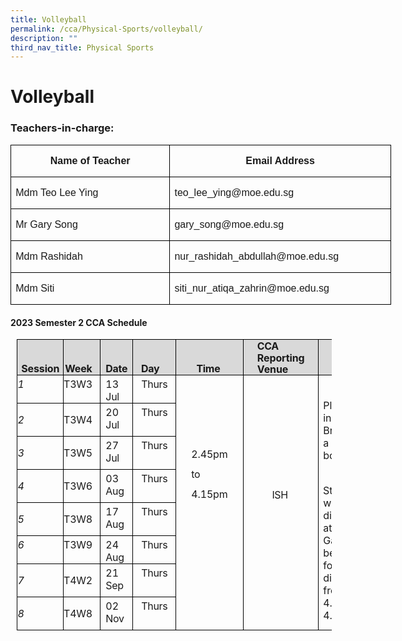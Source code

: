 ```yaml
---
title: Volleyball
permalink: /cca/Physical-Sports/volleyball/
description: ""
third_nav_title: Physical Sports
---
```

# **Volleyball**

### Teachers-in-charge:
      
<table class="MsoNormalTable" border="1" cellspacing="0" cellpadding="0" width="0" style="width:456.7pt;border-collapse:collapse;border:none;mso-border-alt:solid windowtext .5pt;
 mso-yfti-tbllook:1184;mso-padding-alt:0in 5.4pt 0in 5.4pt;mso-border-insideh:
 .5pt solid windowtext;mso-border-insidev:.5pt solid windowtext"><tbody><tr style="mso-yfti-irow:0;mso-yfti-firstrow:yes;height:25.6pt"><td width="261" valign="top" style="width:195.7pt;border:solid windowtext 1.0pt;
  mso-border-alt:solid windowtext .5pt;padding:0in 5.4pt 0in 5.4pt;height:25.6pt"><p class="MsoNormal" align="center" style="text-align:center;line-height:115%"><b><span lang="EN-SG" style="font-family:&quot;Arial&quot;,sans-serif;mso-ansi-language:EN-SG">Name of Teacher</span></b></p></td><td width="348" valign="top" style="width:261.0pt;border:solid windowtext 1.0pt;
  border-left:none;mso-border-left-alt:solid windowtext .5pt;mso-border-alt:
  solid windowtext .5pt;padding:0in 5.4pt 0in 5.4pt;height:25.6pt"><p class="MsoNormal" align="center" style="text-align:center;line-height:115%"><b><span lang="EN-SG" style="font-family:&quot;Arial&quot;,sans-serif;mso-ansi-language:EN-SG">Email Address</span></b></p></td></tr><tr style="mso-yfti-irow:1;height:22.2pt"><td width="261" valign="top" style="width:195.7pt;border:solid windowtext 1.0pt;
  border-top:none;mso-border-top-alt:solid windowtext .5pt;mso-border-alt:solid windowtext .5pt;
  padding:0in 5.4pt 0in 5.4pt;height:22.2pt"><p class="MsoNormal"><span lang="EN-SG" style="font-family:&quot;Arial&quot;,sans-serif;
  mso-ansi-language:EN-SG">Mdm Teo Lee Ying</span></p></td><td width="348" valign="top" style="width:261.0pt;border-top:none;border-left:
  none;border-bottom:solid windowtext 1.0pt;border-right:solid windowtext 1.0pt;
  mso-border-top-alt:solid windowtext .5pt;mso-border-left-alt:solid windowtext .5pt;
  mso-border-alt:solid windowtext .5pt;padding:0in 5.4pt 0in 5.4pt;height:22.2pt"><p class="MsoNormal"><span lang="EN-SG" style="font-family:&quot;Arial&quot;,sans-serif;
  mso-ansi-language:EN-SG">teo_lee_ying@moe.edu.sg</span></p></td></tr><tr style="mso-yfti-irow:2;height:23.1pt"><td width="261" valign="top" style="width:195.7pt;border:solid windowtext 1.0pt;
  border-top:none;mso-border-top-alt:solid windowtext .5pt;mso-border-alt:solid windowtext .5pt;
  padding:0in 5.4pt 0in 5.4pt;height:23.1pt"><p class="MsoNormal"><span lang="EN-SG" style="font-family:&quot;Arial&quot;,sans-serif;
  mso-ansi-language:EN-SG">Mr Gary Song</span></p></td><td width="348" valign="top" style="width:261.0pt;border-top:none;border-left:
  none;border-bottom:solid windowtext 1.0pt;border-right:solid windowtext 1.0pt;
  mso-border-top-alt:solid windowtext .5pt;mso-border-left-alt:solid windowtext .5pt;
  mso-border-alt:solid windowtext .5pt;padding:0in 5.4pt 0in 5.4pt;height:23.1pt"><p class="MsoNormal"><span lang="EN-SG" style="font-family:&quot;Arial&quot;,sans-serif;
  mso-ansi-language:EN-SG">gary_song@moe.edu.sg</span></p></td></tr><tr style="mso-yfti-irow:3;height:23.1pt"><td width="261" valign="top" style="width:195.7pt;border:solid windowtext 1.0pt;
  border-top:none;mso-border-top-alt:solid windowtext .5pt;mso-border-alt:solid windowtext .5pt;
  padding:0in 5.4pt 0in 5.4pt;height:23.1pt"><p class="MsoNormal"><span lang="EN-SG" style="font-family:&quot;Arial&quot;,sans-serif;
  mso-ansi-language:EN-SG">Mdm Rashidah</span></p></td><td width="348" valign="top" style="width:261.0pt;border-top:none;border-left:
  none;border-bottom:solid windowtext 1.0pt;border-right:solid windowtext 1.0pt;
  mso-border-top-alt:solid windowtext .5pt;mso-border-left-alt:solid windowtext .5pt;
  mso-border-alt:solid windowtext .5pt;padding:0in 5.4pt 0in 5.4pt;height:23.1pt"><p class="MsoNormal"><span lang="EN-SG" style="font-family:&quot;Arial&quot;,sans-serif;
  mso-ansi-language:EN-SG">nur_rashidah_abdullah@moe.edu.sg</span></p></td></tr><tr style="mso-yfti-irow:4;mso-yfti-lastrow:yes;height:23.1pt"><td width="261" valign="top" style="width:195.7pt;border:solid windowtext 1.0pt;
  border-top:none;mso-border-top-alt:solid windowtext .5pt;mso-border-alt:solid windowtext .5pt;
  padding:0in 5.4pt 0in 5.4pt;height:23.1pt"><p class="MsoNormal"><span lang="EN-SG" style="font-family:&quot;Arial&quot;,sans-serif;
  mso-ansi-language:EN-SG">Mdm Siti</span></p></td><td width="348" valign="top" style="width:261.0pt;border-top:none;border-left:
  none;border-bottom:solid windowtext 1.0pt;border-right:solid windowtext 1.0pt;
  mso-border-top-alt:solid windowtext .5pt;mso-border-left-alt:solid windowtext .5pt;
  mso-border-alt:solid windowtext .5pt;padding:0in 5.4pt 0in 5.4pt;height:23.1pt"><p class="MsoNormal"><span lang="EN-SG" style="font-family:&quot;Arial&quot;,sans-serif;
  mso-ansi-language:EN-SG">siti_nur_atiqa_zahrin@moe.edu.sg</span></p></td></tr></tbody></table>
         

#### **2023 Semester 2 CCA Schedule**
        
<table class="MsoNormalTable" border="1" cellspacing="0" cellpadding="0" style="margin-left:7.5pt;border-collapse:collapse;mso-table-layout-alt:fixed;
 border:none;mso-border-alt:solid black .5pt;mso-yfti-tbllook:480;mso-padding-alt:
 0in 0in 0in 0in;mso-border-insideh:.5pt solid black;mso-border-insidev:.5pt solid black"><tbody><tr style="mso-yfti-irow:0;mso-yfti-firstrow:yes;height:41.35pt"><td width="73" valign="top" style="width:56.9pt;border:solid black 1.0pt;
  mso-border-alt:solid black .5pt;background:#D9D9D9;padding:0in 0in 0in 0in;
  height:41.35pt"><p class="TableParagraph" align="left" style="margin-top:0in;text-align:left"><span style="font-size:12.0pt;mso-bidi-font-size:11.0pt">&nbsp;</span></p><p class="TableParagraph" style="margin-top:0in;margin-right:4.3pt;margin-bottom:
  0in;margin-left:4.7pt;margin-bottom:.0001pt"><b style="mso-bidi-font-weight:
  normal"><span style="font-size:12.0pt;mso-bidi-font-size:11.0pt;letter-spacing:
  -.1pt">Session</span></b><b style="mso-bidi-font-weight:normal"><span style="font-size:12.0pt;mso-bidi-font-size:11.0pt"></span></b></p></td><td width="55" valign="top" style="width:51.6pt;border:solid black 1.0pt;
  border-left:none;mso-border-left-alt:solid black .5pt;mso-border-alt:solid black .5pt;
  background:#D9D9D9;padding:0in 0in 0in 0in;height:41.35pt"><p class="TableParagraph" align="left" style="margin-top:0in;text-align:left"><span style="font-size:12.0pt;mso-bidi-font-size:11.0pt">&nbsp;</span></p><p class="TableParagraph" align="right" style="margin-top:0in;margin-right:9.55pt;
  margin-bottom:0in;margin-left:0in;margin-bottom:.0001pt;text-align:right"><b style="mso-bidi-font-weight:normal"><span style="font-size:12.0pt;mso-bidi-font-size:
  11.0pt;letter-spacing:-.2pt">Week</span></b><b style="mso-bidi-font-weight:
  normal"><span style="font-size:12.0pt;mso-bidi-font-size:11.0pt"></span></b></p></td><td width="50" valign="top" style="width:51.65pt;border:solid black 1.0pt;
  border-left:none;mso-border-left-alt:solid black .5pt;mso-border-alt:solid black .5pt;
  background:#D9D9D9;padding:0in 0in 0in 0in;height:41.35pt"><p class="TableParagraph" align="left" style="margin-top:0in;text-align:left"><span style="font-size:12.0pt;mso-bidi-font-size:11.0pt">&nbsp;</span></p><p class="TableParagraph" style="margin-top:0in;margin-right:5.8pt;margin-bottom:
  0in;margin-left:6.05pt;margin-bottom:.0001pt"><b style="mso-bidi-font-weight:
  normal"><span style="font-size:12.0pt;mso-bidi-font-size:11.0pt;letter-spacing:
  -.2pt">Date</span></b><b style="mso-bidi-font-weight:normal"><span style="font-size:12.0pt;mso-bidi-font-size:11.0pt"></span></b></p></td><td width="66" valign="top" style="width:51.5pt;border:solid black 1.0pt;
  border-left:none;mso-border-left-alt:solid black .5pt;mso-border-alt:solid black .5pt;
  background:#D9D9D9;padding:0in 0in 0in 0in;height:41.35pt"><p class="TableParagraph" align="left" style="margin-top:0in;text-align:left"><span style="font-size:12.0pt;mso-bidi-font-size:11.0pt">&nbsp;</span></p><p class="TableParagraph" style="margin-top:0in;margin-right:9.4pt;margin-bottom:
  0in;margin-left:9.8pt;margin-bottom:.0001pt"><b style="mso-bidi-font-weight:
  normal"><span style="font-size:12.0pt;mso-bidi-font-size:11.0pt;letter-spacing:
  -.25pt">Day</span></b><b style="mso-bidi-font-weight:normal"><span style="font-size:12.0pt;mso-bidi-font-size:11.0pt"></span></b></p></td><td width="102" valign="top" style="width:76.85pt;border:solid black 1.0pt;
  border-left:none;mso-border-left-alt:solid black .5pt;mso-border-alt:solid black .5pt;
  background:#D9D9D9;padding:0in 0in 0in 0in;height:41.35pt"><p class="TableParagraph" align="left" style="margin-top:0in;text-align:left"><span style="font-size:12.0pt;mso-bidi-font-size:11.0pt">&nbsp;</span></p><p class="TableParagraph" align="left" style="margin-top:0in;margin-right:0in;
  margin-bottom:0in;margin-left:24.25pt;margin-bottom:.0001pt;text-align:left"><b style="mso-bidi-font-weight:normal"><span style="font-size:12.0pt;mso-bidi-font-size:
  11.0pt;letter-spacing:-.2pt">Time</span></b><b style="mso-bidi-font-weight:
  normal"><span style="font-size:12.0pt;mso-bidi-font-size:11.0pt"></span></b></p></td><td width="119" valign="top" style="width:90.2pt;border:solid black 1.0pt;
  border-left:none;mso-border-left-alt:solid black .5pt;mso-border-alt:solid black .5pt;
  background:#D9D9D9;padding:0in 0in 0in 0in;height:41.35pt"><p class="TableParagraph" style="margin-top:0in;margin-right:16.2pt;margin-bottom:
  0in;margin-left:16.5pt;margin-bottom:.0001pt"><b style="mso-bidi-font-weight:
  normal"><span style="font-size:12.0pt;mso-bidi-font-size:11.0pt;letter-spacing:
  -.25pt">CCA</span></b><b style="mso-bidi-font-weight:normal"><span style="font-size:12.0pt;mso-bidi-font-size:11.0pt"></span></b></p><p class="TableParagraph" style="margin-top:0in;margin-right:16.2pt;margin-bottom:
  0in;margin-left:16.65pt;margin-bottom:.0001pt;line-height:13.5pt"><b style="mso-bidi-font-weight:normal"><span style="font-size:12.0pt;mso-bidi-font-size:
  11.0pt;letter-spacing:-.1pt">Reporting Venue</span></b><b style="mso-bidi-font-weight:
  normal"><span style="font-size:12.0pt;mso-bidi-font-size:11.0pt"></span></b></p></td><td width="104" valign="top" style="width:106.5pt;border:solid black 1.0pt;
  border-left:none;mso-border-left-alt:solid black .5pt;mso-border-alt:solid black .5pt;
  background:#D9D9D9;padding:0in 0in 0in 0in;height:41.35pt"><p class="TableParagraph" align="left" style="margin-top:0in;text-align:left"><span style="font-size:12.0pt;mso-bidi-font-size:11.0pt">&nbsp;</span></p><p class="TableParagraph" align="left" style="margin-top:0in;margin-right:0in;
  margin-bottom:0in;margin-left:27.65pt;margin-bottom:.0001pt;text-align:left"><b style="mso-bidi-font-weight:normal"><span style="font-size:12.0pt;mso-bidi-font-size:
  11.0pt;letter-spacing:-.1pt">Remarks</span></b><b style="mso-bidi-font-weight:
  normal"><span style="font-size:12.0pt;mso-bidi-font-size:11.0pt"></span></b></p></td></tr><tr style="mso-yfti-irow:1;height:19.4pt"><td width="73" valign="top" style="width:56.9pt;border:solid black 1.0pt;
  border-top:none;mso-border-top-alt:solid black .5pt;mso-border-alt:solid black .5pt;
  padding:0in 0in 0in 0in;height:19.4pt"><p class="TableParagraph" style="margin-top:2.85pt;margin-right:0in;margin-bottom:
  0in;margin-left:.4pt;margin-bottom:.0001pt"><i style="mso-bidi-font-style:
  normal"><span style="font-size:12.0pt;mso-bidi-font-size:11.0pt;mso-font-width:
  99%">1</span></i><i style="mso-bidi-font-style:normal"><span style="font-size:12.0pt;mso-bidi-font-size:11.0pt"></span></i></p></td><td width="55" valign="top" style="width:51.6pt;border-top:none;border-left:none;
  border-bottom:solid black 1.0pt;border-right:solid black 1.0pt;mso-border-top-alt:
  solid black .5pt;mso-border-left-alt:solid black .5pt;mso-border-alt:solid black .5pt;
  padding:0in 0in 0in 0in;height:19.4pt"><p class="TableParagraph" align="right" style="margin-top:2.85pt;margin-right:
  9.2pt;margin-bottom:0in;margin-left:0in;margin-bottom:.0001pt;text-align:
  right"><span style="font-size:12.0pt;mso-bidi-font-size:11.0pt;letter-spacing:
  -.2pt">T3W3</span><span style="font-size:12.0pt;mso-bidi-font-size:11.0pt"></span></p></td><td width="50" valign="top" style="width:51.65pt;border-top:none;border-left:
  none;border-bottom:solid black 1.0pt;border-right:solid black 1.0pt;
  mso-border-top-alt:solid black .5pt;mso-border-left-alt:solid black .5pt;
  mso-border-alt:solid black .5pt;padding:0in 0in 0in 0in;height:19.4pt"><p class="TableParagraph" style="margin-top:2.85pt;margin-right:5.75pt;
  margin-bottom:0in;margin-left:6.15pt;margin-bottom:.0001pt"><span style="font-size:12.0pt;mso-bidi-font-size:11.0pt">13<span style="letter-spacing:
  -.15pt"> </span><span style="letter-spacing:-.25pt">Jul</span></span></p></td><td width="66" valign="top" style="width:51.5pt;border-top:none;border-left:none;
  border-bottom:solid black 1.0pt;border-right:solid black 1.0pt;mso-border-top-alt:
  solid black .5pt;mso-border-left-alt:solid black .5pt;mso-border-alt:solid black .5pt;
  padding:0in 0in 0in 0in;height:19.4pt"><p class="TableParagraph" style="margin-top:2.85pt;margin-right:9.4pt;
  margin-bottom:0in;margin-left:9.9pt;margin-bottom:.0001pt"><span style="font-size:12.0pt;mso-bidi-font-size:11.0pt;letter-spacing:-.2pt">Thurs</span><span style="font-size:12.0pt;mso-bidi-font-size:11.0pt"></span></p></td><td width="102" rowspan="8" valign="top" style="width:76.85pt;border-top:none;
  border-left:none;border-bottom:solid black 1.0pt;border-right:solid black 1.0pt;
  mso-border-top-alt:solid black .5pt;mso-border-left-alt:solid black .5pt;
  mso-border-alt:solid black .5pt;padding:0in 0in 0in 0in;height:19.4pt"><p class="TableParagraph" align="left" style="margin-top:0in;text-align:left"><span style="font-size:13.0pt;mso-bidi-font-size:11.0pt">&nbsp;</span></p><p class="TableParagraph" align="left" style="margin-top:0in;text-align:left"><span style="font-size:13.0pt;mso-bidi-font-size:11.0pt">&nbsp;</span></p><p class="TableParagraph" align="left" style="margin-top:.2pt;text-align:left"><span style="font-size:12.5pt;mso-bidi-font-size:11.0pt">&nbsp;</span></p><p class="TableParagraph" style="margin-top:.05pt;margin-right:.25in;
  margin-bottom:0in;margin-left:18.15pt;margin-bottom:.0001pt;line-height:200%"><span style="font-size:12.0pt;mso-bidi-font-size:11.0pt;line-height:200%;
  letter-spacing:-.1pt">2.45pm </span><span style="font-size:12.0pt;mso-bidi-font-size:
  11.0pt;line-height:200%;letter-spacing:-.3pt">to </span><span style="font-size:12.0pt;mso-bidi-font-size:11.0pt;line-height:200%;
  letter-spacing:-.1pt">4.15pm</span><span style="font-size:12.0pt;mso-bidi-font-size:
  11.0pt;line-height:200%"></span></p></td><td width="119" rowspan="8" valign="top" style="width:90.2pt;border-top:none;
  border-left:none;border-bottom:solid black 1.0pt;border-right:solid black 1.0pt;
  mso-border-top-alt:solid black .5pt;mso-border-left-alt:solid black .5pt;
  mso-border-alt:solid black .5pt;padding:0in 0in 0in 0in;height:19.4pt"><p class="TableParagraph" align="left" style="margin-top:0in;text-align:left"><span style="font-size:13.0pt;mso-bidi-font-size:11.0pt">&nbsp;</span></p><p class="TableParagraph" align="left" style="margin-top:0in;text-align:left"><span style="font-size:13.0pt;mso-bidi-font-size:11.0pt">&nbsp;</span></p><p class="TableParagraph" align="left" style="margin-top:0in;text-align:left"><span style="font-size:13.0pt;mso-bidi-font-size:11.0pt">&nbsp;</span></p><p class="TableParagraph" align="left" style="margin-top:0in;text-align:left"><span style="font-size:13.0pt;mso-bidi-font-size:11.0pt">&nbsp;</span></p><p class="TableParagraph" align="left" style="margin-top:.45pt;text-align:left"><span style="font-size:10.5pt;mso-bidi-font-size:11.0pt">&nbsp;</span></p><p class="TableParagraph" style="margin-top:0in;margin-right:34.1pt;margin-bottom:
  0in;margin-left:34.3pt;margin-bottom:.0001pt"><span style="font-size:12.0pt;
  mso-bidi-font-size:11.0pt;letter-spacing:-.25pt">ISH</span><span style="font-size:12.0pt;mso-bidi-font-size:11.0pt"></span></p></td><td width="104" rowspan="8" valign="top" style="width:106.5pt;border-top:none;
  border-left:none;border-bottom:solid black 1.0pt;border-right:solid black 1.0pt;
  mso-border-top-alt:solid black .5pt;mso-border-left-alt:solid black .5pt;
  mso-border-alt:solid black .5pt;padding:0in 0in 0in 0in;height:19.4pt"><p class="TableParagraph" align="left" style="margin-top:.25pt;text-align:left"><span style="font-size:13.0pt;mso-bidi-font-size:11.0pt">&nbsp;</span></p><p class="TableParagraph" style="margin-top:0in;margin-right:5.05pt;margin-bottom:
  0in;margin-left:5.35pt;margin-bottom:.0001pt;text-indent:-.05pt">Please be in PE attire.<span style="letter-spacing:-.55pt"> </span>Bring<span style="letter-spacing:-.65pt"> </span>along<span style="letter-spacing:-.65pt"> </span>a water bottle.</p><p class="TableParagraph" align="left" style="margin-top:.2pt;text-align:left"><span style="font-size:12.0pt;mso-bidi-font-size:11.0pt">&nbsp;</span></p><p class="TableParagraph" style="margin-top:0in;margin-right:5.1pt;margin-bottom:
  0in;margin-left:5.35pt;margin-bottom:.0001pt;text-indent:-.15pt">Students will be dismissed at 4.15pm.<span style="letter-spacing:-.65pt"> </span>Gate<span style="letter-spacing:-.6pt"> </span>B<span style="letter-spacing:-.6pt"> </span>will be opened for dismissal from 4.10pm to 4.45pm.</p></td></tr><tr style="mso-yfti-irow:2;height:19.25pt"><td width="73" valign="top" style="width:56.9pt;border:solid black 1.0pt;
  border-top:none;mso-border-top-alt:solid black .5pt;mso-border-alt:solid black .5pt;
  padding:0in 0in 0in 0in;height:19.25pt"><p class="TableParagraph" style="margin-left:.4pt"><i style="mso-bidi-font-style:
  normal"><span style="font-size:12.0pt;mso-bidi-font-size:11.0pt;mso-font-width:
  99%">2</span></i><i style="mso-bidi-font-style:normal"><span style="font-size:12.0pt;mso-bidi-font-size:11.0pt"></span></i></p></td><td width="55" valign="top" style="width:51.6pt;border-top:none;border-left:none;
  border-bottom:solid black 1.0pt;border-right:solid black 1.0pt;mso-border-top-alt:
  solid black .5pt;mso-border-left-alt:solid black .5pt;mso-border-alt:solid black .5pt;
  padding:0in 0in 0in 0in;height:19.25pt"><p class="TableParagraph" align="right" style="margin-right:9.2pt;text-align:
  right"><span style="font-size:12.0pt;mso-bidi-font-size:11.0pt;letter-spacing:
  -.2pt">T3W4</span><span style="font-size:12.0pt;mso-bidi-font-size:11.0pt"></span></p></td><td width="50" valign="top" style="width:51.65pt;border-top:none;border-left:
  none;border-bottom:solid black 1.0pt;border-right:solid black 1.0pt;
  mso-border-top-alt:solid black .5pt;mso-border-left-alt:solid black .5pt;
  mso-border-alt:solid black .5pt;padding:0in 0in 0in 0in;height:19.25pt"><p class="TableParagraph" style="margin-top:2.75pt;margin-right:5.75pt;
  margin-bottom:0in;margin-left:6.15pt;margin-bottom:.0001pt"><span style="font-size:12.0pt;mso-bidi-font-size:11.0pt">20<span style="letter-spacing:
  -.15pt"> </span><span style="letter-spacing:-.25pt">Jul</span></span></p></td><td width="66" valign="top" style="width:51.5pt;border-top:none;border-left:none;
  border-bottom:solid black 1.0pt;border-right:solid black 1.0pt;mso-border-top-alt:
  solid black .5pt;mso-border-left-alt:solid black .5pt;mso-border-alt:solid black .5pt;
  padding:0in 0in 0in 0in;height:19.25pt"><p class="TableParagraph" style="margin-top:2.75pt;margin-right:9.4pt;
  margin-bottom:0in;margin-left:9.9pt;margin-bottom:.0001pt"><span style="font-size:12.0pt;mso-bidi-font-size:11.0pt;letter-spacing:-.2pt">Thurs</span><span style="font-size:12.0pt;mso-bidi-font-size:11.0pt"></span></p></td></tr><tr style="mso-yfti-irow:3;height:19.4pt"><td width="73" valign="top" style="width:56.9pt;border:solid black 1.0pt;
  border-top:none;mso-border-top-alt:solid black .5pt;mso-border-alt:solid black .5pt;
  padding:0in 0in 0in 0in;height:19.4pt"><p class="TableParagraph" style="margin-left:.4pt"><i style="mso-bidi-font-style:
  normal"><span style="font-size:12.0pt;mso-bidi-font-size:11.0pt;mso-font-width:
  99%">3</span></i><i style="mso-bidi-font-style:normal"><span style="font-size:12.0pt;mso-bidi-font-size:11.0pt"></span></i></p></td><td width="55" valign="top" style="width:51.6pt;border-top:none;border-left:none;
  border-bottom:solid black 1.0pt;border-right:solid black 1.0pt;mso-border-top-alt:
  solid black .5pt;mso-border-left-alt:solid black .5pt;mso-border-alt:solid black .5pt;
  padding:0in 0in 0in 0in;height:19.4pt"><p class="TableParagraph" align="right" style="margin-right:9.2pt;text-align:
  right"><span style="font-size:12.0pt;mso-bidi-font-size:11.0pt;letter-spacing:
  -.2pt">T3W5</span><span style="font-size:12.0pt;mso-bidi-font-size:11.0pt"></span></p></td><td width="50" valign="top" style="width:51.65pt;border-top:none;border-left:
  none;border-bottom:solid black 1.0pt;border-right:solid black 1.0pt;
  mso-border-top-alt:solid black .5pt;mso-border-left-alt:solid black .5pt;
  mso-border-alt:solid black .5pt;padding:0in 0in 0in 0in;height:19.4pt"><p class="TableParagraph" style="margin-top:2.75pt;margin-right:5.75pt;
  margin-bottom:0in;margin-left:6.15pt;margin-bottom:.0001pt"><span style="font-size:12.0pt;mso-bidi-font-size:11.0pt">27<span style="letter-spacing:
  -.15pt"> </span><span style="letter-spacing:-.25pt">Jul</span></span></p></td><td width="66" valign="top" style="width:51.5pt;border-top:none;border-left:none;
  border-bottom:solid black 1.0pt;border-right:solid black 1.0pt;mso-border-top-alt:
  solid black .5pt;mso-border-left-alt:solid black .5pt;mso-border-alt:solid black .5pt;
  padding:0in 0in 0in 0in;height:19.4pt"><p class="TableParagraph" style="margin-top:2.75pt;margin-right:9.4pt;
  margin-bottom:0in;margin-left:9.9pt;margin-bottom:.0001pt"><span style="font-size:12.0pt;mso-bidi-font-size:11.0pt;letter-spacing:-.2pt">Thurs</span><span style="font-size:12.0pt;mso-bidi-font-size:11.0pt"></span></p></td></tr><tr style="mso-yfti-irow:4;height:19.25pt"><td width="73" valign="top" style="width:56.9pt;border:solid black 1.0pt;
  border-top:none;mso-border-top-alt:solid black .5pt;mso-border-alt:solid black .5pt;
  padding:0in 0in 0in 0in;height:19.25pt"><p class="TableParagraph" style="margin-left:.4pt"><i style="mso-bidi-font-style:
  normal"><span style="font-size:12.0pt;mso-bidi-font-size:11.0pt;mso-font-width:
  99%">4</span></i><i style="mso-bidi-font-style:normal"><span style="font-size:12.0pt;mso-bidi-font-size:11.0pt"></span></i></p></td><td width="55" valign="top" style="width:51.6pt;border-top:none;border-left:none;
  border-bottom:solid black 1.0pt;border-right:solid black 1.0pt;mso-border-top-alt:
  solid black .5pt;mso-border-left-alt:solid black .5pt;mso-border-alt:solid black .5pt;
  padding:0in 0in 0in 0in;height:19.25pt"><p class="TableParagraph" align="right" style="margin-right:9.2pt;text-align:
  right"><span style="font-size:12.0pt;mso-bidi-font-size:11.0pt;letter-spacing:
  -.2pt">T3W6</span><span style="font-size:12.0pt;mso-bidi-font-size:11.0pt"></span></p></td><td width="50" valign="top" style="width:51.65pt;border-top:none;border-left:
  none;border-bottom:solid black 1.0pt;border-right:solid black 1.0pt;
  mso-border-top-alt:solid black .5pt;mso-border-left-alt:solid black .5pt;
  mso-border-alt:solid black .5pt;padding:0in 0in 0in 0in;height:19.25pt"><p class="TableParagraph" style="margin-top:2.75pt;margin-right:5.8pt;
  margin-bottom:0in;margin-left:6.15pt;margin-bottom:.0001pt"><span style="font-size:12.0pt;mso-bidi-font-size:11.0pt">03<span style="letter-spacing:
  -.15pt"> </span><span style="letter-spacing:-.25pt">Aug</span></span></p></td><td width="66" valign="top" style="width:51.5pt;border-top:none;border-left:none;
  border-bottom:solid black 1.0pt;border-right:solid black 1.0pt;mso-border-top-alt:
  solid black .5pt;mso-border-left-alt:solid black .5pt;mso-border-alt:solid black .5pt;
  padding:0in 0in 0in 0in;height:19.25pt"><p class="TableParagraph" style="margin-top:2.75pt;margin-right:9.4pt;
  margin-bottom:0in;margin-left:9.9pt;margin-bottom:.0001pt"><span style="font-size:12.0pt;mso-bidi-font-size:11.0pt;letter-spacing:-.2pt">Thurs</span><span style="font-size:12.0pt;mso-bidi-font-size:11.0pt"></span></p></td></tr><tr style="mso-yfti-irow:5;height:19.3pt"><td width="73" valign="top" style="width:56.9pt;border:solid black 1.0pt;
  border-top:none;mso-border-top-alt:solid black .5pt;mso-border-alt:solid black .5pt;
  padding:0in 0in 0in 0in;height:19.3pt"><p class="TableParagraph" style="margin-left:.4pt"><i style="mso-bidi-font-style:
  normal"><span style="font-size:12.0pt;mso-bidi-font-size:11.0pt;mso-font-width:
  99%">5</span></i><i style="mso-bidi-font-style:normal"><span style="font-size:12.0pt;mso-bidi-font-size:11.0pt"></span></i></p></td><td width="55" valign="top" style="width:51.6pt;border-top:none;border-left:none;
  border-bottom:solid black 1.0pt;border-right:solid black 1.0pt;mso-border-top-alt:
  solid black .5pt;mso-border-left-alt:solid black .5pt;mso-border-alt:solid black .5pt;
  padding:0in 0in 0in 0in;height:19.3pt"><p class="TableParagraph" align="right" style="margin-right:9.2pt;text-align:
  right"><span style="font-size:12.0pt;mso-bidi-font-size:11.0pt;letter-spacing:
  -.2pt">T3W8</span><span style="font-size:12.0pt;mso-bidi-font-size:11.0pt"></span></p></td><td width="50" valign="top" style="width:51.65pt;border-top:none;border-left:
  none;border-bottom:solid black 1.0pt;border-right:solid black 1.0pt;
  mso-border-top-alt:solid black .5pt;mso-border-left-alt:solid black .5pt;
  mso-border-alt:solid black .5pt;padding:0in 0in 0in 0in;height:19.3pt"><p class="TableParagraph" style="margin-top:2.75pt;margin-right:5.8pt;
  margin-bottom:0in;margin-left:6.15pt;margin-bottom:.0001pt"><span style="font-size:12.0pt;mso-bidi-font-size:11.0pt">17<span style="letter-spacing:
  -.15pt"> </span><span style="letter-spacing:-.25pt">Aug</span></span></p></td><td width="66" valign="top" style="width:51.5pt;border-top:none;border-left:none;
  border-bottom:solid black 1.0pt;border-right:solid black 1.0pt;mso-border-top-alt:
  solid black .5pt;mso-border-left-alt:solid black .5pt;mso-border-alt:solid black .5pt;
  padding:0in 0in 0in 0in;height:19.3pt"><p class="TableParagraph" style="margin-top:2.75pt;margin-right:9.4pt;
  margin-bottom:0in;margin-left:9.9pt;margin-bottom:.0001pt"><span style="font-size:12.0pt;mso-bidi-font-size:11.0pt;letter-spacing:-.2pt">Thurs</span><span style="font-size:12.0pt;mso-bidi-font-size:11.0pt"></span></p></td></tr><tr style="mso-yfti-irow:6;height:19.4pt"><td width="73" valign="top" style="width:56.9pt;border:solid black 1.0pt;
  border-top:none;mso-border-top-alt:solid black .5pt;mso-border-alt:solid black .5pt;
  padding:0in 0in 0in 0in;height:19.4pt"><p class="TableParagraph" style="margin-top:2.9pt;margin-right:0in;margin-bottom:
  0in;margin-left:.4pt;margin-bottom:.0001pt"><i style="mso-bidi-font-style:
  normal"><span style="font-size:12.0pt;mso-bidi-font-size:11.0pt;mso-font-width:
  99%">6</span></i><i style="mso-bidi-font-style:normal"><span style="font-size:12.0pt;mso-bidi-font-size:11.0pt"></span></i></p></td><td width="55" valign="top" style="width:51.6pt;border-top:none;border-left:none;
  border-bottom:solid black 1.0pt;border-right:solid black 1.0pt;mso-border-top-alt:
  solid black .5pt;mso-border-left-alt:solid black .5pt;mso-border-alt:solid black .5pt;
  padding:0in 0in 0in 0in;height:19.4pt"><p class="TableParagraph" align="right" style="margin-top:2.9pt;margin-right:
  9.2pt;margin-bottom:0in;margin-left:0in;margin-bottom:.0001pt;text-align:
  right"><span style="font-size:12.0pt;mso-bidi-font-size:11.0pt;letter-spacing:
  -.2pt">T3W9</span><span style="font-size:12.0pt;mso-bidi-font-size:11.0pt"></span></p></td><td width="50" valign="top" style="width:51.65pt;border-top:none;border-left:
  none;border-bottom:solid black 1.0pt;border-right:solid black 1.0pt;
  mso-border-top-alt:solid black .5pt;mso-border-left-alt:solid black .5pt;
  mso-border-alt:solid black .5pt;padding:0in 0in 0in 0in;height:19.4pt"><p class="TableParagraph" style="margin-top:2.9pt;margin-right:5.8pt;
  margin-bottom:0in;margin-left:6.15pt;margin-bottom:.0001pt"><span style="font-size:12.0pt;mso-bidi-font-size:11.0pt">24<span style="letter-spacing:
  -.15pt"> </span><span style="letter-spacing:-.25pt">Aug</span></span></p></td><td width="66" valign="top" style="width:51.5pt;border-top:none;border-left:none;
  border-bottom:solid black 1.0pt;border-right:solid black 1.0pt;mso-border-top-alt:
  solid black .5pt;mso-border-left-alt:solid black .5pt;mso-border-alt:solid black .5pt;
  padding:0in 0in 0in 0in;height:19.4pt"><p class="TableParagraph" style="margin-top:2.9pt;margin-right:9.4pt;
  margin-bottom:0in;margin-left:9.9pt;margin-bottom:.0001pt"><span style="font-size:12.0pt;mso-bidi-font-size:11.0pt;letter-spacing:-.2pt">Thurs</span><span style="font-size:12.0pt;mso-bidi-font-size:11.0pt"></span></p></td></tr><tr style="mso-yfti-irow:7;height:19.25pt"><td width="73" valign="top" style="width:56.9pt;border:solid black 1.0pt;
  border-top:none;mso-border-top-alt:solid black .5pt;mso-border-alt:solid black .5pt;
  padding:0in 0in 0in 0in;height:19.25pt"><p class="TableParagraph" style="margin-left:.4pt"><i style="mso-bidi-font-style:
  normal"><span style="font-size:12.0pt;mso-bidi-font-size:11.0pt;mso-font-width:
  99%">7</span></i><i style="mso-bidi-font-style:normal"><span style="font-size:12.0pt;mso-bidi-font-size:11.0pt"></span></i></p></td><td width="55" valign="top" style="width:51.6pt;border-top:none;border-left:none;
  border-bottom:solid black 1.0pt;border-right:solid black 1.0pt;mso-border-top-alt:
  solid black .5pt;mso-border-left-alt:solid black .5pt;mso-border-alt:solid black .5pt;
  padding:0in 0in 0in 0in;height:19.25pt"><p class="TableParagraph" align="right" style="margin-right:9.2pt;text-align:
  right"><span style="font-size:12.0pt;mso-bidi-font-size:11.0pt;letter-spacing:
  -.2pt">T4W2</span><span style="font-size:12.0pt;mso-bidi-font-size:11.0pt"></span></p></td><td width="50" valign="top" style="width:51.65pt;border-top:none;border-left:
  none;border-bottom:solid black 1.0pt;border-right:solid black 1.0pt;
  mso-border-top-alt:solid black .5pt;mso-border-left-alt:solid black .5pt;
  mso-border-alt:solid black .5pt;padding:0in 0in 0in 0in;height:19.25pt"><p class="TableParagraph" style="margin-top:2.75pt;margin-right:5.8pt;
  margin-bottom:0in;margin-left:6.15pt;margin-bottom:.0001pt"><span style="font-size:12.0pt;mso-bidi-font-size:11.0pt">21<span style="letter-spacing:
  -.15pt"> </span><span style="letter-spacing:-.25pt">Sep</span></span></p></td><td width="66" valign="top" style="width:51.5pt;border-top:none;border-left:none;
  border-bottom:solid black 1.0pt;border-right:solid black 1.0pt;mso-border-top-alt:
  solid black .5pt;mso-border-left-alt:solid black .5pt;mso-border-alt:solid black .5pt;
  padding:0in 0in 0in 0in;height:19.25pt"><p class="TableParagraph" style="margin-top:2.75pt;margin-right:9.4pt;
  margin-bottom:0in;margin-left:9.9pt;margin-bottom:.0001pt"><span style="font-size:12.0pt;mso-bidi-font-size:11.0pt;letter-spacing:-.2pt">Thurs</span><span style="font-size:12.0pt;mso-bidi-font-size:11.0pt"></span></p></td></tr><tr style="mso-yfti-irow:8;mso-yfti-lastrow:yes;height:19.4pt"><td width="73" valign="top" style="width:56.9pt;border:solid black 1.0pt;
  border-top:none;mso-border-top-alt:solid black .5pt;mso-border-alt:solid black .5pt;
  padding:0in 0in 0in 0in;height:19.4pt"><p class="TableParagraph" style="margin-left:.4pt"><i style="mso-bidi-font-style:
  normal"><span style="font-size:12.0pt;mso-bidi-font-size:11.0pt;mso-font-width:
  99%">8</span></i><i style="mso-bidi-font-style:normal"><span style="font-size:12.0pt;mso-bidi-font-size:11.0pt"></span></i></p></td><td width="55" valign="top" style="width:51.6pt;border-top:none;border-left:none;
  border-bottom:solid black 1.0pt;border-right:solid black 1.0pt;mso-border-top-alt:
  solid black .5pt;mso-border-left-alt:solid black .5pt;mso-border-alt:solid black .5pt;
  padding:0in 0in 0in 0in;height:19.4pt"><p class="TableParagraph" align="right" style="margin-right:9.2pt;text-align:
  right"><span style="font-size:12.0pt;mso-bidi-font-size:11.0pt;letter-spacing:
  -.2pt">T4W8</span><span style="font-size:12.0pt;mso-bidi-font-size:11.0pt"></span></p></td><td width="50" valign="top" style="width:51.65pt;border-top:none;border-left:
  none;border-bottom:solid black 1.0pt;border-right:solid black 1.0pt;
  mso-border-top-alt:solid black .5pt;mso-border-left-alt:solid black .5pt;
  mso-border-alt:solid black .5pt;padding:0in 0in 0in 0in;height:19.4pt"><p class="TableParagraph" style="margin-top:2.75pt;margin-right:5.75pt;
  margin-bottom:0in;margin-left:6.15pt;margin-bottom:.0001pt"><span style="font-size:12.0pt;mso-bidi-font-size:11.0pt">02<span style="letter-spacing:
  -.15pt"> </span><span style="letter-spacing:-.25pt">Nov</span></span></p></td><td width="66" valign="top" style="width:51.5pt;border-top:none;border-left:none;
  border-bottom:solid black 1.0pt;border-right:solid black 1.0pt;mso-border-top-alt:
  solid black .5pt;mso-border-left-alt:solid black .5pt;mso-border-alt:solid black .5pt;
  padding:0in 0in 0in 0in;height:19.4pt"><p class="TableParagraph" style="margin-top:2.75pt;margin-right:9.4pt;
  margin-bottom:0in;margin-left:9.9pt;margin-bottom:.0001pt"><span style="font-size:12.0pt;mso-bidi-font-size:11.0pt;letter-spacing:-.2pt">Thurs</span><span style="font-size:12.0pt;mso-bidi-font-size:11.0pt"></span></p></td></tr></tbody></table>   
